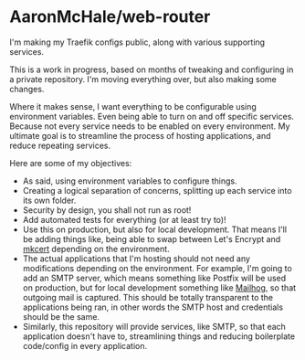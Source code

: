 # AaronMcHale/web-router

I'm making my Traefik configs public, along with various supporting services.

This is a work in progress, based on months of tweaking and configuring in a private repository. I'm moving everything over, but also making some changes.

Where it makes sense, I want everything to be configurable using environment variables. Even being able to turn on and off specific services. Because not every service needs to be enabled on every environment. My ultimate goal is to streamline the process of hosting applications, and reduce repeating services.

Here are some of my objectives:

* As said, using environment variables to configure things.
* Creating a logical separation of concerns, splitting up each service into its own folder.
* Security by design, you shall not run as root!
* Add automated tests for everything (or at least try to)!
* Use this on production, but also for local development. That means I'll be adding things like, being able to swap between Let's Encrypt and [mkcert](https://github.com/FiloSottile/mkcert) depending on the environment.
* The actual applications that I'm hosting should not need any modifications depending on the environment. For example, I'm going to add an SMTP server, which means something like Postfix will be used on production, but for local development something like [Mailhog](https://hub.docker.com/r/mailhog/mailhog/), so that outgoing mail is captured. This should be totally transparent to the applications being ran, in other words the SMTP host and credentials should be the same.
* Similarly, this repository will provide services, like SMTP, so that each application doesn't have to, streamlining things and reducing boilerplate code/config in every application.
